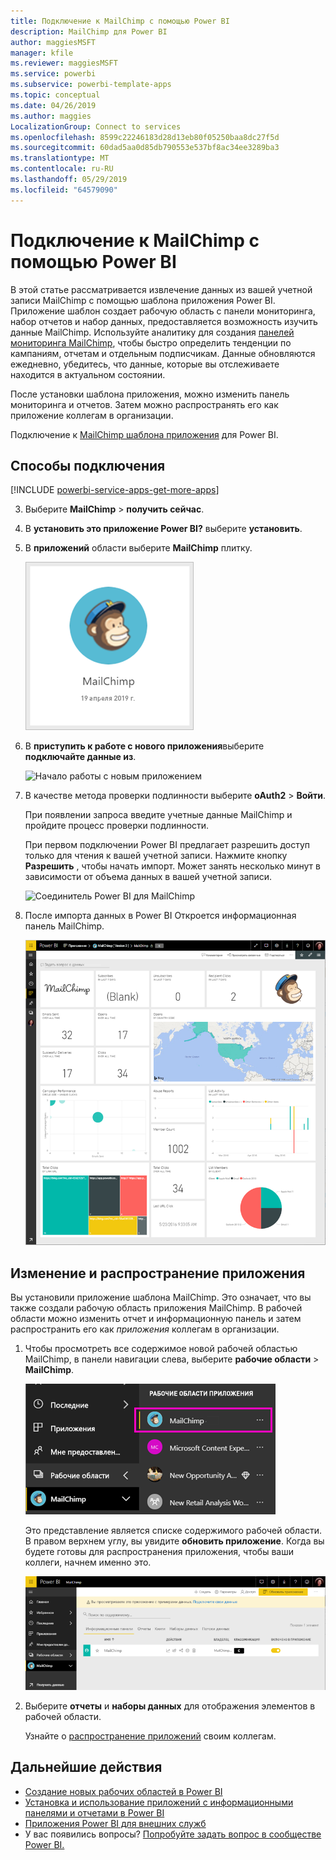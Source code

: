 ```yaml
---
title: Подключение к MailChimp с помощью Power BI
description: MailChimp для Power BI
author: maggiesMSFT
manager: kfile
ms.reviewer: maggiesMSFT
ms.service: powerbi
ms.subservice: powerbi-template-apps
ms.topic: conceptual
ms.date: 04/26/2019
ms.author: maggies
LocalizationGroup: Connect to services
ms.openlocfilehash: 8599c22246183d28d13eb80f05250baa8dc27f5d
ms.sourcegitcommit: 60dad5aa0d85db790553e537bf8ac34ee3289ba3
ms.translationtype: MT
ms.contentlocale: ru-RU
ms.lasthandoff: 05/29/2019
ms.locfileid: "64579090"
---
```

# <a name="connect-to-mailchimp-with-power-bi"></a>Подключение к MailChimp с помощью Power BI
В этой статье рассматривается извлечение данных из вашей учетной записи MailChimp с помощью шаблона приложения Power BI. Приложение шаблон создает рабочую область с панели мониторинга, набор отчетов и набор данных, предоставляется возможность изучить данные MailChimp. Используйте аналитику для создания [панелей мониторинга MailChimp](https://powerbi.microsoft.com/integrations/mailchimp), чтобы быстро определить тенденции по кампаниям, отчетам и отдельным подписчикам. Данные обновляются ежедневно, убедитесь, что данные, которые вы отслеживаете находится в актуальном состоянии.

После установки шаблона приложения, можно изменить панель мониторинга и отчетов. Затем можно распространять его как приложение коллегам в организации.

Подключение к [MailChimp шаблона приложения](https://app.powerbi.com/getdata/services/mailchimp) для Power BI.

## <a name="how-to-connect"></a>Способы подключения

[!INCLUDE [powerbi-service-apps-get-more-apps](./includes/powerbi-service-apps-get-more-apps.md)]

3. Выберите **MailChimp** \> **получить сейчас**.
4. В **установить это приложение Power BI?** выберите **установить**.
4. В **приложений** области выберите **MailChimp** плитку.

    ![Плитка приложения Power BI MailChimp](media/service-connect-to-mailchimp/power-bi-connect-mailchimp.png)

6. В **приступить к работе с нового приложения**выберите **подключайте данные из**.

    ![Начало работы с новым приложением](media/service-tutorial-connect-to-github/power-bi-github-app-tutorial-connect-data.png)

1. В качестве метода проверки подлинности выберите **oAuth2** \> **Войти**.
   
    При появлении запроса введите учетные данные MailChimp и пройдите процесс проверки подлинности.
   
    При первом подключении Power BI предлагает разрешить доступ только для чтения к вашей учетной записи. Нажмите кнопку **Разрешить** , чтобы начать импорт. Может занять несколько минут в зависимости от объема данных в вашей учетной записи.
   
    ![Соединитель Power BI для MailChimp](media/service-connect-to-mailchimp/allow.png)

5. После импорта данных в Power BI Откроется информационная панель MailChimp.
   
    ![Панель мониторинга Power BI MailChimp](media/service-connect-to-mailchimp/power-bi-mailchimp-dashboard.png)

## <a name="modify-and-distribute-your-app"></a>Изменение и распространение приложения

Вы установили приложение шаблона MailChimp. Это означает, что вы также создали рабочую область приложения MailChimp. В рабочей области можно изменить отчет и информационную панель и затем распространить его как *приложения* коллегам в организации. 

1. Чтобы просмотреть все содержимое новой рабочей областью MailChimp, в панели навигации слева, выберите **рабочие области** > **MailChimp**. 

    ![Рабочая область MailChimp в левой области навигации](media/service-connect-to-mailchimp/power-bi-mailchimp-left-nav.png)

    Это представление является списке содержимого рабочей области. В правом верхнем углу, вы увидите **обновить приложение**. Когда вы будете готовы для распространения приложения, чтобы ваши коллеги, начнем именно это.

    ![Список содержимого MailChimp](media/service-connect-to-mailchimp/power-bi-mailchimp-content-list.png)

2. Выберите **отчеты** и **наборы данных** для отображения элементов в рабочей области. 

    Узнайте о [распространение приложений](service-create-distribute-apps.md) своим коллегам.

## <a name="next-steps"></a>Дальнейшие действия

* [Создание новых рабочих областей в Power BI](service-create-the-new-workspaces.md)
* [Установка и использование приложений с информационными панелями и отчетами в Power BI](consumer/end-user-apps.md)
* [Приложения Power BI для внешних служб](service-connect-to-services.md)
* У вас появились вопросы? [Попробуйте задать вопрос в сообществе Power BI.](http://community.powerbi.com/)

